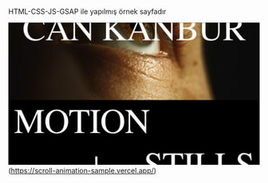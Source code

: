 HTML-CSS-JS-GSAP ile yapılmış örnek sayfadır

![Screenshot](./assets/ss1.png)(https://scroll-animation-sample.vercel.app/)